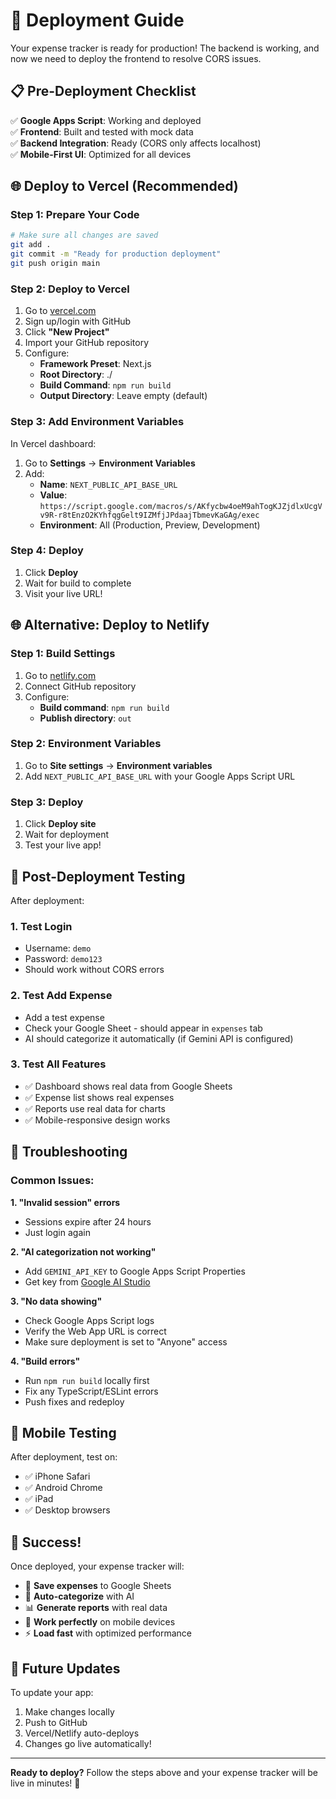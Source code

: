 # 🚀 Deployment Guide

Your expense tracker is ready for production! The backend is working, and now we need to deploy the frontend to resolve CORS issues.

## 📋 Pre-Deployment Checklist

✅ **Google Apps Script**: Working and deployed  
✅ **Frontend**: Built and tested with mock data  
✅ **Backend Integration**: Ready (CORS only affects localhost)  
✅ **Mobile-First UI**: Optimized for all devices  

## 🌐 Deploy to Vercel (Recommended)

### Step 1: Prepare Your Code
```bash
# Make sure all changes are saved
git add .
git commit -m "Ready for production deployment"
git push origin main
```

### Step 2: Deploy to Vercel
1. Go to [vercel.com](https://vercel.com)
2. Sign up/login with GitHub
3. Click **"New Project"**
4. Import your GitHub repository
5. Configure:
   - **Framework Preset**: Next.js
   - **Root Directory**: ./
   - **Build Command**: `npm run build`
   - **Output Directory**: Leave empty (default)

### Step 3: Add Environment Variables
In Vercel dashboard:
1. Go to **Settings** → **Environment Variables**
2. Add:
   - **Name**: `NEXT_PUBLIC_API_BASE_URL`
   - **Value**: `https://script.google.com/macros/s/AKfycbw4oeM9ahTogKJZjdlxUcgVv9R-r8tEnzO2KYhfqgGelt9IZMfjJPdaajTbmevKaGAg/exec`
   - **Environment**: All (Production, Preview, Development)

### Step 4: Deploy
1. Click **Deploy**
2. Wait for build to complete
3. Visit your live URL!

## 🌐 Alternative: Deploy to Netlify

### Step 1: Build Settings
1. Go to [netlify.com](https://netlify.com)
2. Connect GitHub repository
3. Configure:
   - **Build command**: `npm run build`
   - **Publish directory**: `out`

### Step 2: Environment Variables
1. Go to **Site settings** → **Environment variables**
2. Add `NEXT_PUBLIC_API_BASE_URL` with your Google Apps Script URL

### Step 3: Deploy
1. Click **Deploy site**
2. Wait for deployment
3. Test your live app!

## 🎯 Post-Deployment Testing

After deployment:

### 1. Test Login
- Username: `demo`
- Password: `demo123`
- Should work without CORS errors

### 2. Test Add Expense
- Add a test expense
- Check your Google Sheet - should appear in `expenses` tab
- AI should categorize it automatically (if Gemini API is configured)

### 3. Test All Features
- ✅ Dashboard shows real data from Google Sheets
- ✅ Expense list shows real expenses
- ✅ Reports use real data for charts
- ✅ Mobile-responsive design works

## 🔧 Troubleshooting

### Common Issues:

**1. "Invalid session" errors**
- Sessions expire after 24 hours
- Just login again

**2. "AI categorization not working"**
- Add `GEMINI_API_KEY` to Google Apps Script Properties
- Get key from [Google AI Studio](https://makersuite.google.com/app/apikey)

**3. "No data showing"**
- Check Google Apps Script logs
- Verify the Web App URL is correct
- Make sure deployment is set to "Anyone" access

**4. "Build errors"**
- Run `npm run build` locally first
- Fix any TypeScript/ESLint errors
- Push fixes and redeploy

## 📱 Mobile Testing

After deployment, test on:
- ✅ iPhone Safari
- ✅ Android Chrome
- ✅ iPad
- ✅ Desktop browsers

## 🎉 Success!

Once deployed, your expense tracker will:
- 💾 **Save expenses** to Google Sheets
- 🤖 **Auto-categorize** with AI
- 📊 **Generate reports** with real data
- 📱 **Work perfectly** on mobile devices
- ⚡ **Load fast** with optimized performance

## 🔄 Future Updates

To update your app:
1. Make changes locally
2. Push to GitHub
3. Vercel/Netlify auto-deploys
4. Changes go live automatically!

---

**Ready to deploy?** Follow the steps above and your expense tracker will be live in minutes! 🚀